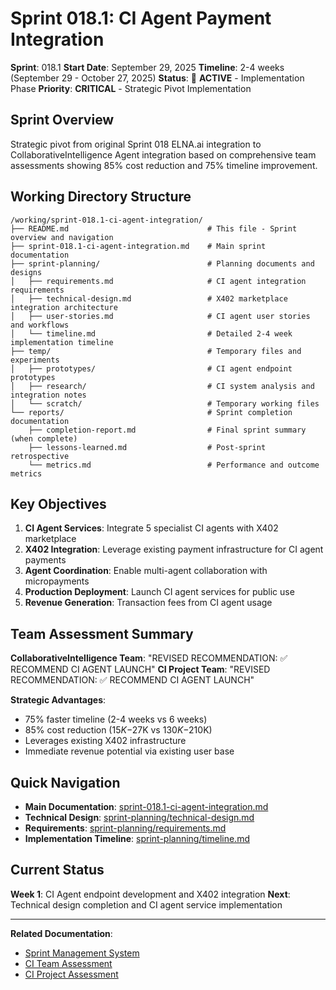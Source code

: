 # Sprint 018.1: CI Agent Payment Integration

**Sprint**: 018.1
**Start Date**: September 29, 2025
**Timeline**: 2-4 weeks (September 29 - October 27, 2025)
**Status**: 🔄 **ACTIVE** - Implementation Phase
**Priority**: **CRITICAL** - Strategic Pivot Implementation

## Sprint Overview

Strategic pivot from original Sprint 018 ELNA.ai integration to CollaborativeIntelligence Agent integration based on comprehensive team assessments showing 85% cost reduction and 75% timeline improvement.

## Working Directory Structure

```
/working/sprint-018.1-ci-agent-integration/
├── README.md                               # This file - Sprint overview and navigation
├── sprint-018.1-ci-agent-integration.md    # Main sprint documentation
├── sprint-planning/                        # Planning documents and designs
│   ├── requirements.md                     # CI agent integration requirements
│   ├── technical-design.md                 # X402 marketplace integration architecture
│   ├── user-stories.md                     # CI agent user stories and workflows
│   └── timeline.md                         # Detailed 2-4 week implementation timeline
├── temp/                                   # Temporary files and experiments
│   ├── prototypes/                         # CI agent endpoint prototypes
│   ├── research/                           # CI system analysis and integration notes
│   └── scratch/                            # Temporary working files
└── reports/                                # Sprint completion documentation
    ├── completion-report.md                # Final sprint summary (when complete)
    ├── lessons-learned.md                  # Post-sprint retrospective
    └── metrics.md                          # Performance and outcome metrics
```

## Key Objectives

1. **CI Agent Services**: Integrate 5 specialist CI agents with X402 marketplace
2. **X402 Integration**: Leverage existing payment infrastructure for CI agent payments
3. **Agent Coordination**: Enable multi-agent collaboration with micropayments
4. **Production Deployment**: Launch CI agent services for public use
5. **Revenue Generation**: Transaction fees from CI agent usage

## Team Assessment Summary

**CollaborativeIntelligence Team**: "REVISED RECOMMENDATION: ✅ RECOMMEND CI AGENT LAUNCH"
**CI Project Team**: "REVISED RECOMMENDATION: ✅ RECOMMEND CI AGENT LAUNCH"

**Strategic Advantages**:
- 75% faster timeline (2-4 weeks vs 6 weeks)
- 85% cost reduction ($15K-$27K vs $130K-$210K)
- Leverages existing X402 infrastructure
- Immediate revenue potential via existing user base

## Quick Navigation

- **Main Documentation**: [sprint-018.1-ci-agent-integration.md](./sprint-018.1-ci-agent-integration.md)
- **Technical Design**: [sprint-planning/technical-design.md](./sprint-planning/technical-design.md)
- **Requirements**: [sprint-planning/requirements.md](./sprint-planning/requirements.md)
- **Implementation Timeline**: [sprint-planning/timeline.md](./sprint-planning/timeline.md)

## Current Status

**Week 1**: CI Agent endpoint development and X402 integration
**Next**: Technical design completion and CI agent service implementation

---
**Related Documentation**:
- [Sprint Management System](/docs/development/sprint-management.md)
- [CI Team Assessment](/Users/eladm/Projects/Nuru-AI/CollaborativeIntelligence/docs/analysis/AGENT_PAYMENT_READINESS_ASSESSMENT.md)
- [CI Project Assessment](/Users/eladm/Projects/Nuru-AI/CI/docs/analysis/PAYMENT_INTEGRATION_READINESS_REVISED.md)